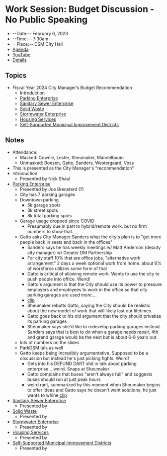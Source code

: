 # Work Session: Budget Discussion - No Public Speaking

- --Date:-- February 6, 2023
- --Time:-- 7:30am
- --Place:-- DSM City Hall
- [Agenda](https://councildocs.dsm.city/agendas/2023/20230206BudgetDiscussion.pdf)
- [YouTube](https://youtube.com/live/K9MbjYOGnKI)
- [Details](https://www.dsm.city/citycouncil_detail_T60_R2363.php)

## Topics

- Fiscal Year 2024 City Manager’s Budget Recommendation
    - Introduction
    - [Parking Enterprise](https://www.dsm.city/document_center/City%20Clerk/Work%20Sessions/2023/Parking%20Enterprise.pdf)
    - [Sanitary Sewer Enterprise](https://www.dsm.city/document_center/City%20Clerk/Work%20Sessions/2023/Sanitary%20Sewer%20Enterprise.pdf)
    - [Solid Waste](https://www.dsm.city/document_center/City%20Clerk/Work%20Sessions/2023/Solid%20Waste%20Enterprise.pdf)
    - [Stormwater Enterprise](https://www.dsm.city/document_center/City%20Clerk/Work%20Sessions/2023/Stormwater%20Enterprise.pdf)
    - [Housing Services](https://www.dsm.city/document_center/City%20Clerk/Work%20Sessions/2023/Housing%20Services.pdf)
    - [Self-Supported Municipal Improvement Districts](https://www.dsm.city/document_center/City%20Clerk/Work%20Sessions/2023/Self-Supported%20Municipal%20Improvement%20Districts.pdf)

## Notes

- Attendance:
    - Masked: Cownie, Lester, Sheumaker, Mandelbaum
    - Unmasked: Boesen, Gatto, Sanders, Westergaard, Voss
- This is presented as the City Manager's "recommendation"
- Introduction
    - Presented by Nick Shaul
- [Parking Enterprise](https://www.dsm.city/document_center/City%20Clerk/Work%20Sessions/2023/Parking%20Enterprise.pdf)
    - Presented by Joe Brensterd (?)
    - City has 7 parking garages
    - Downtown parking
        - 5k garage spots
        - 3k street spots
        - 8k total parking spots
    - Garage usage dropped since COVID
        - Presumably due in part to hybrid/remote work. but no firm numbers to show that.
    - Gatto asks City Manager Sanders what the city's plan is to "get more people back in seats and back in the offices"
        - Sanders says he has weekly meetings w/ Matt Anderson (deputy city manager) w/ Greater DM Partnership
        - For city staff 10% that are office jobs, "alternative work arrangement" 2 days a week optional work from home. about 6% of workforce utilizes some form of that
        - Gatto is critical of allowing remote work. Wants to use the city to push people into office. Weird!
        - Gatto's argument is that the City should use its power to pressure employers and employees to work in the office so that city parking garages are used more....
        - [clip](https://youtu.be/K9MbjYOGnKI?t=485)
        - Sheumaker rebutts Gatto, saying the City should be realistic about the new model of work that will likely last our lifetimes.
        - Gatto goes back to his old argument that the city should privatize its parking garages
        - Sheumaker says she'd like to redevelop parking garages instead. Sanders says that is best to do when a garage needs repair, 4th and grand garage would be the next but is about 6-8 years out.
    - lots of numbers on the slides
    - ParkDSM talk as well
    - Gatto keeps being incredibly argumentative. Supposed to be a discussion but instead he's just picking fights. Weird!
        - Gets into his DEFUND DART shit in talk about parking enterprise... weird. Snaps at Sheumaker
        - Gatto complains that buses "aren't always full" and suggests buses should run at just peak hours
        - weird rant, summarized by this moment when Sheumaker begins to offer ideas and Gatto says he doesn't want solutions, he just wants to whine [clip](https://youtu.be/K9MbjYOGnKI?t=1980)
- [Sanitary Sewer Enterprise](https://www.dsm.city/document_center/City%20Clerk/Work%20Sessions/2023/Sanitary%20Sewer%20Enterprise.pdf)
    - Presented by 
- [Solid Waste](https://www.dsm.city/document_center/City%20Clerk/Work%20Sessions/2023/Solid%20Waste%20Enterprise.pdf)
    - Presented by 
- [Stormwater Enterprise](https://www.dsm.city/document_center/City%20Clerk/Work%20Sessions/2023/Stormwater%20Enterprise.pdf)
    - Presented by 
- [Housing Services](https://www.dsm.city/document_center/City%20Clerk/Work%20Sessions/2023/Housing%20Services.pdf)
    - Presented by 
- [Self-Supported Municipal Improvement Districts](https://www.dsm.city/document_center/City%20Clerk/Work%20Sessions/2023/Self-Supported%20Municipal%20Improvement%20Districts.pdf)
    - Presented by 
